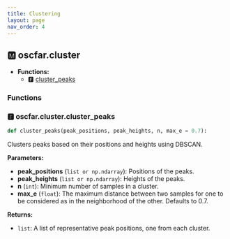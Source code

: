 ```yaml
---
title: Clustering
layout: page
nav_order: 4
---
```


<a name="oscfar-cluster"></a>

## 🅼 oscfar\.cluster

-   **Functions:**
    -   🅵 [cluster_peaks](#oscfar-cluster-cluster_peaks)

### Functions

<a name="oscfar-cluster-cluster_peaks"></a>

### 🅵 oscfar\.cluster\.cluster_peaks

```python
def cluster_peaks(peak_positions, peak_heights, n, max_e = 0.7):
```

Clusters peaks based on their positions and heights using DBSCAN\.

**Parameters:**

-   **peak_positions** (`list or np.ndarray`): Positions of the peaks\.
-   **peak_heights** (`list or np.ndarray`): Heights of the peaks\.
-   **n** (`int`): Minimum number of samples in a cluster\.
-   **max_e** (`float`): The maximum distance between two samples for
    one to be considered as in the neighborhood
    of the other\. Defaults to 0\.7\.

**Returns:**

-   `list`: A list of representative peak positions, one from each cluster\.
